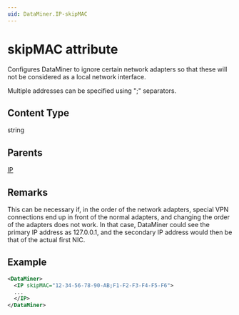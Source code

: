 ```yaml
---
uid: DataMiner.IP-skipMAC
---
```


# skipMAC attribute

Configures DataMiner to ignore certain network adapters so that these will not be considered as a local network interface.

Multiple addresses can be specified using ";" separators.

## Content Type

string

## Parents

[IP](xref:DataMiner.IP)

## Remarks

This can be necessary if, in the order of the network adapters, special VPN connections end up in front of the normal adapters, and changing the order of the adapters does not work. In that case, DataMiner could see the primary IP address as 127.0.0.1, and the secondary IP address would then be that of the actual first NIC.

## Example

```xml
<DataMiner>
  <IP skipMAC="12-34-56-78-90-AB;F1-F2-F3-F4-F5-F6">
  ...
  </IP>
</DataMiner>
```
